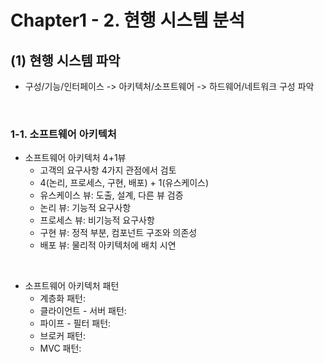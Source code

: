 Chapter1 - 2. 현행 시스템 분석
==============================

## (1) 현행 시스템 파악
- 구성/기능/인터페이스 -> 아키텍처/소프트웨어 -> 하드웨어/네트워크 구성 파악
<br>

### 1-1. 소프트웨어 아키텍처
- 소프트웨어 아키텍처 4+1뷰
  - 고객의 요구사항 4가지 관점에서 검토
  - 4(논리, 프로세스, 구현, 배포) + 1(유스케이스)
  - 유스케이스 뷰: 도출, 설계, 다른 뷰 검증
  - 논리 뷰: 기능적 요구사항
  - 프로세스 뷰: 비기능적 요구사항
  - 구현 뷰: 정적 부분, 컴포넌트 구조와 의존성
  - 배포 뷰: 물리적 아키텍처에 배치 시연
<br>

- 소프트웨어 아키텍처 패턴
  - 계층화 패턴: 
  - 클라이언트 - 서버 패턴:
  - 파이프 - 필터 패턴:
  - 브로커 패턴:
  - MVC 패턴: 
